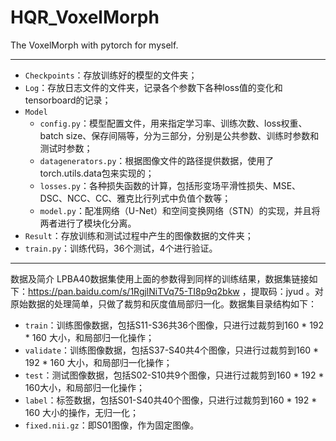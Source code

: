 # HQR_VoxelMorph
The VoxelMorph with pytorch for myself.

----

- `Checkpoints`：存放训练好的模型的文件夹；
- `Log`：存放日志文件的文件夹，记录各个参数下各种loss值的变化和tensorboard的记录；
- `Model`
  - `config.py`：模型配置文件，用来指定学习率、训练次数、loss权重、batch size、保存间隔等，分为三部分，分别是公共参数、训练时参数和测试时参数；
  - `datagenerators.py`：根据图像文件的路径提供数据，使用了torch.utils.data包来实现的；
  - `losses.py`：各种损失函数的计算，包括形变场平滑性损失、MSE、DSC、NCC、CC、雅克比行列式中负值个数等；
  - `model.py`：配准网络（U-Net）和空间变换网络（STN）的实现，并且将两者进行了模块化分离。
- `Result`：存放训练和测试过程中产生的图像数据的文件夹；
- `train.py`：训练代码，36个测试，4个进行验证。

---
数据及简介
LPBA40数据集使用上面的参数得到同样的训练结果，数据集链接如下：https://pan.baidu.com/s/1RgjlNiTVq75-TI8p9q2bkw ，提取码：jyud 。对原始数据的处理简单，只做了裁剪和灰度值局部归一化。数据集目录结构如下：

- `train`：训练图像数据，包括S11-S36共36个图像，只进行过裁剪到160 \* 192 \* 160 大小，和局部归一化操作；
- `validate`：训练图像数据，包括S37-S40共4个图像，只进行过裁剪到160 \* 192 \* 160 大小，和局部归一化操作；
- `test`：测试图像数据，包括S02-S10共9个图像，只进行过裁剪到160 \* 192 \* 160大小，和局部归一化操作；
- `label`：标签数据，包括S01-S40共40个图像，只进行过裁剪到160 \* 192 \* 160 大小的操作，无归一化；
- `fixed.nii.gz`：即S01图像，作为固定图像。
